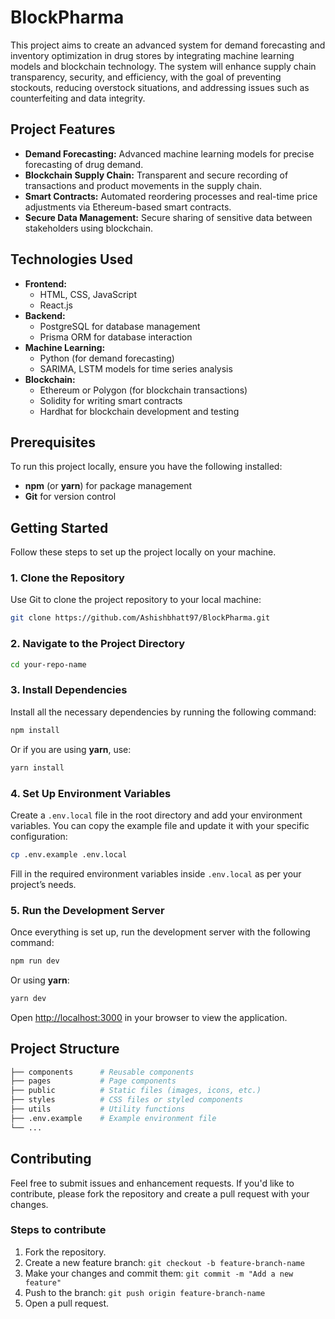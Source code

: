 
# BlockPharma

This project aims to create an advanced system for demand forecasting and inventory optimization in drug stores by integrating machine learning models and blockchain technology. The system will enhance supply chain transparency, security, and efficiency, with the goal of preventing stockouts, reducing overstock situations, and addressing issues such as counterfeiting and data integrity.

## Project Features

- **Demand Forecasting:** Advanced machine learning models for precise forecasting of drug demand.
- **Blockchain Supply Chain:** Transparent and secure recording of transactions and product movements in the supply chain.
- **Smart Contracts:** Automated reordering processes and real-time price adjustments via Ethereum-based smart contracts.
- **Secure Data Management:** Secure sharing of sensitive data between stakeholders using blockchain.

## Technologies Used

- **Frontend:**
  - HTML, CSS, JavaScript
  - React.js
- **Backend:**
  - PostgreSQL for database management
  - Prisma ORM for database interaction
- **Machine Learning:**
  - Python (for demand forecasting)
  - SARIMA, LSTM models for time series analysis
- **Blockchain:**
  - Ethereum or Polygon (for blockchain transactions)
  - Solidity for writing smart contracts
  - Hardhat for blockchain development and testing

## Prerequisites

To run this project locally, ensure you have the following installed:

- **npm** (or **yarn**) for package management
- **Git** for version control

## Getting Started

Follow these steps to set up the project locally on your machine.

### 1. Clone the Repository

Use Git to clone the project repository to your local machine:

```bash
git clone https://github.com/Ashishbhatt97/BlockPharma.git
```

### 2. Navigate to the Project Directory

```bash
cd your-repo-name
```

### 3. Install Dependencies

Install all the necessary dependencies by running the following command:

```bash
npm install
```

Or if you are using **yarn**, use:

```bash
yarn install
```

### 4. Set Up Environment Variables

Create a `.env.local` file in the root directory and add your environment variables. You can copy the example file and update it with your specific configuration:

```bash
cp .env.example .env.local
```

Fill in the required environment variables inside `.env.local` as per your project’s needs.

### 5. Run the Development Server

Once everything is set up, run the development server with the following command:

```bash
npm run dev
```

Or using **yarn**:

```bash
yarn dev
```

Open [http://localhost:3000](http://localhost:3000) in your browser to view the application.

## Project Structure

```bash
├── components      # Reusable components
├── pages           # Page components
├── public          # Static files (images, icons, etc.)
├── styles          # CSS files or styled components
├── utils           # Utility functions
├── .env.example    # Example environment file
└── ...
```

## Contributing

Feel free to submit issues and enhancement requests. If you'd like to contribute, please fork the repository and create a pull request with your changes.

### Steps to contribute

1. Fork the repository.
2. Create a new feature branch: `git checkout -b feature-branch-name`
3. Make your changes and commit them: `git commit -m "Add a new feature"`
4. Push to the branch: `git push origin feature-branch-name`
5. Open a pull request.
